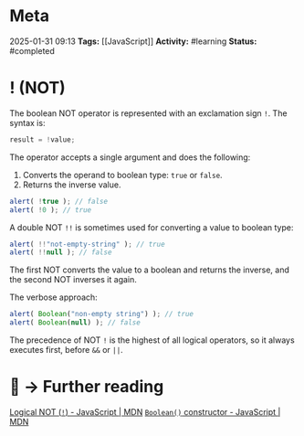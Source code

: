 # Meta
2025-01-31 09:13
**Tags:** [[JavaScript]]
**Activity:** #learning 
**Status:** #completed 

# ! (NOT)
The boolean NOT operator is represented with an exclamation sign `!`. The syntax is:
```JavaScript title:example.js
result = !value;
```

The operator accepts a single argument and does the following:
1. Converts the operand to boolean type: `true` or `false`.
2. Returns the inverse value.

```JavaScript title:example.js
alert( !true ); // false
alert( !0 ); // true
```

A double NOT `!!` is sometimes used for converting a value to boolean type:
```JavaScript title:example.js
alert( !!"not-empty-string" ); // true
alert( !!null ); // false
```

The first NOT converts the value to a boolean and returns the inverse, and the second NOT inverses it again.

The verbose approach:
```JavaScript title:example.js
alert( Boolean("non-empty string") ); // true
alert( Boolean(null) ); // false
```

The precedence of NOT `!` is the highest of all logical operators, so it always executes first, before `&&` or `||`.

# 📑 → Further reading
[Logical NOT (`!`) - JavaScript | MDN](https://developer.mozilla.org/en-US/docs/Web/JavaScript/Reference/Operators/Logical_NOT)
[`Boolean()` constructor - JavaScript | MDN](https://developer.mozilla.org/en-US/docs/Web/JavaScript/Reference/Global_Objects/Boolean/Boolean)